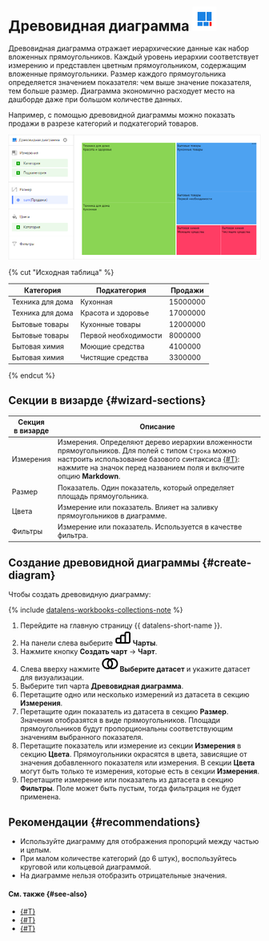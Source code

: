 # Древовидная диаграмма ![](../../_assets/datalens/treemap.svg)

Древовидная диаграмма отражает иерархические данные как набор вложенных прямоугольников. Каждый уровень иерархии соответствует измерению и  представлен цветным прямоугольником, содержащим вложенные прямоугольники. Размер каждого прямоугольника определяется значением показателя: чем выше значение показателя, тем больше размер. Диаграмма экономично расходует место на дашборде даже при большом количестве данных.

Например, с помощью древовидной диаграммы можно показать продажи в разрезе категорий и подкатегорий товаров.

![tree-chart](../../_assets/datalens/visualization-ref/tree-chart/tree-chart.png)

{% cut "Исходная таблица" %}

| Категория        | Подкатегория         | Продажи  |
|------------------|----------------------|----------|
| Техника для дома | Кухонная             | 15000000 |
| Техника для дома | Красота и здоровье   | 17000000 |
| Бытовые товары   | Кухонные товары      | 12000000 |
| Бытовые товары   | Первой необходимости | 8000000  |
| Бытовая химия    | Моющие средства      | 4100000  |
| Бытовая химия    | Чистящие средства    | 3300000  |

{% endcut %}

## Секции в визарде {#wizard-sections}

Секция<br/> в визарде| Описание
----- | ----
Измерения | Измерения. Определяют дерево иерархии вложенности прямоугольников. Для полей с типом `Строка` можно настроить использование базового синтаксиса [{#T}](../dashboard/markdown.md): нажмите на значок перед названием поля и включите опцию **Markdown**.
Размер | Показатель. Один показатель, который определяет площадь прямоугольника.
Цвета | Измерение или показатель. Влияет на заливку прямоугольников в диаграмме.
Фильтры | Измерение или показатель. Используется в качестве фильтра.

## Создание древовидной диаграммы {#create-diagram}

Чтобы создать древовидную диаграмму:


{% include [datalens-workbooks-collections-note](../../_includes/datalens/operations/datalens-workbooks-collections-note-step4.md) %}


1. Перейдите на главную страницу {{ datalens-short-name }}.
1. На панели слева выберите ![chart](../../_assets/console-icons/chart-column.svg) **Чарты**.
1. Нажмите кнопку **Создать чарт** → **Чарт**.
1. Слева вверху нажмите ![image](../../_assets/console-icons/circles-intersection.svg) **Выберите датасет** и укажите датасет для визуализации.
1. Выберите тип чарта **Древовидная диаграмма**.
1. Перетащите одно или несколько измерений из датасета в секцию **Измерения**.
1. Перетащите один показатель из датасета в секцию **Размер**. Значения отобразятся в виде прямоугольников. Площади прямоугольников будут пропорциональны соответствующим значениям выбранного показателя.
1. Перетащите показатель или измерение из секции **Измерения** в секцию **Цвета**. Прямоугольники окрасятся в цвета, зависящие от значения добавленного показателя или измерения. В секции **Цвета** могут быть только те измерения, которые есть в секции **Измерения**.
1. Перетащите измерение или показатель из датасета в секцию **Фильтры**. Поле может быть пустым, тогда фильтрация не будет применена.

## Рекомендации {#recommendations}

* Используйте диаграмму для отображения пропорций между частью и целым.
* При малом количестве категорий (до 6 штук), воспользуйтесь круговой или кольцевой диаграммой.
* На диаграмме нельзя отобразить отрицательные значения.

#### См. также {#see-also}

* [{#T}](../operations/dashboard/create.md)
* [{#T}](../operations/dashboard/add-chart.md)
* [{#T}](../operations/dashboard/add-selector.md)